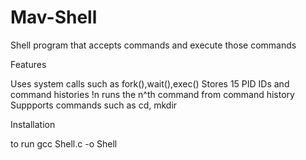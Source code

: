 # Mav-Shell
Shell program that accepts commands and execute those commands

Features

  Uses system calls such as fork(),wait(),exec()
  Stores 15 PID IDs and command histories
  !n runs the n^th command from command history
  Suppports commands such as cd, mkdir
  
Installation

  to run gcc Shell.c -o Shell
